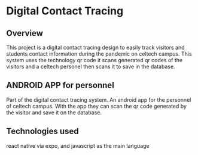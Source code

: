 # Digital Contact Tracing

## Overview

This project is a digital contact tracing design to easily track visitors and students contact information during the pandemic on celtech campus. This system uses the technology qr code it scans generated qr codes of the visitors and a celtech personel then scans it to save in the database.

## ANDROID APP for personnel

Part of the digital contact tracing system. An android app for the personnel of celtech campus. With the app they can scan the qr code generated by the visitor and save it on the database.

## Technologies used

react native via expo, and javascript as the main language
